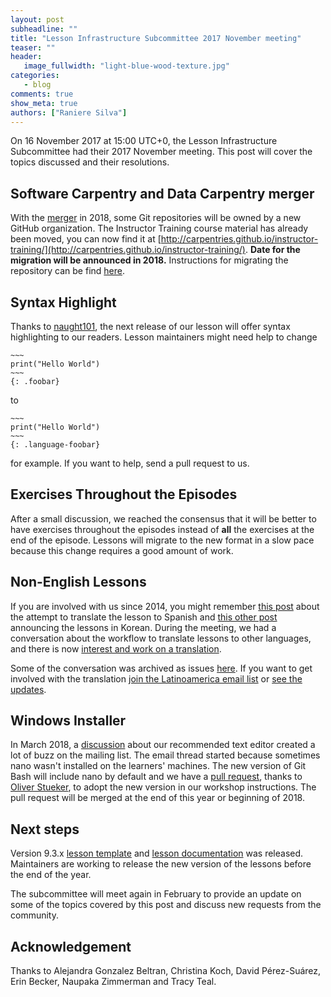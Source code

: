 ```yaml
---
layout: post
subheadline: ""
title: "Lesson Infrastructure Subcommittee 2017 November meeting"
teaser: ""
header:
   image_fullwidth: "light-blue-wood-texture.jpg"
categories:
   - blog
comments: true
show_meta: true
authors: ["Raniere Silva"]
---
```


On 16 November 2017 at 15:00 UTC+0,
the Lesson Infrastructure Subcommittee had their 2017 November meeting.
This post will cover the topics discussed and their resolutions.

## Software Carpentry and Data Carpentry merger

With the [merger](https://software-carpentry.org/blog/2017/09/merger.html) in 2018,
some Git repositories will be owned by a new GitHub organization.
The Instructor Training course material has already been moved,
you can now find it at [http://carpentries.github.io/instructor-training/](http://carpentries.github.io/instructor-training/).
**Date for the migration will be announced in 2018.**
Instructions for migrating the repository can be find [here](https://github.com/swcarpentry/styles/issues/189).

## Syntax Highlight

Thanks to [naught101](https://github.com/naught101),
the next release of our lesson will offer syntax highlighting to our readers.
Lesson maintainers might need help to change

````
~~~
print("Hello World")
~~~
{: .foobar}
````

to

````
~~~
print("Hello World")
~~~
{: .language-foobar}
````

for example.
If you want to help,
send a pull request to us.

## Exercises Throughout the Episodes

After a small discussion,
we reached the consensus that it will be better to have exercises throughout the episodes
instead of **all** the exercises at the end of the episode.
Lessons will migrate to the new format in a slow pace
because this change requires a good amount of work.

## Non-English Lessons

If you are involved with us since 2014,
you might remember [this post](https://software-carpentry.org/blog/2014/06/translating-software-carpentry-into-spanish.html) about the attempt to translate the lesson to Spanish
and [this other post](https://software-carpentry.org/blog/2014/11/korean-translation.html) announcing the lessons in Korean.
During the meeting,
we had a conversation about the workflow to translate lessons to other languages, and there is now [interest and work on a translation](http://www.datacarpentry.org/blog/lat-am-lessons/).

Some of the conversation was archived as issues [here](https://github.com/Carpentries-ES/board/issues).
If you want to get involved with the translation [join the Latinoamerica email list](https://groups.google.com/a/carpentries.org/d/forum/latinoamerica) or [see the updates](https://github.com/carpentries/latinoamerica).

## Windows Installer

In March 2018,
a [discussion](http://lists.software-carpentry.org/pipermail/discuss/2017-March/005140.html) about our recommended text editor
created a lot of buzz on the mailing list.
The email thread started because sometimes nano wasn't installed on the learners' machines.
The new version of Git Bash will include nano by default
and we have a [pull request](https://github.com/swcarpentry/workshop-template/pull/447),
thanks to [Oliver Stueker](https://github.com/ostueker),
to adopt the new version in our workshop instructions.
The pull request will be merged at the end of this year or beginning of 2018.

## Next steps

Version 9.3.x [lesson template](https://github.com/swcarpentry/styles)
and
[lesson documentation](https://github.com/swcarpentry/lesson-example)
was released.
Maintainers are working to release the new version of the lessons before the end of the year.

The subcommittee will meet again in February to provide an update on some of the topics covered by this post
and discuss new requests from the community.

## Acknowledgement

Thanks to
Alejandra Gonzalez Beltran,
Christina Koch,
David Pérez-Suárez,
Erin Becker,
Naupaka Zimmerman
and
Tracy Teal.
